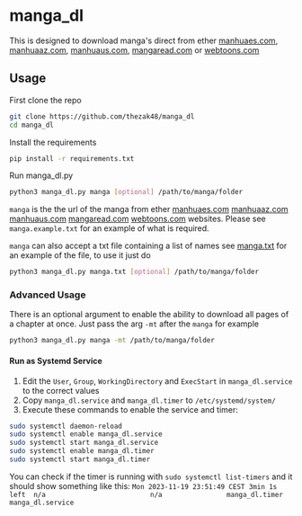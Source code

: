 # manga_dl
This is designed to download manga's direct from ether [manhuaes.com](https://manhuaes.com/), [manhuaaz.com](https://manhuaaz.com/), [manhuaus.com](https://manhuaus.com/), [mangaread.com](https://mangaread.com/) or [webtoons.com](https://webtoons.com/)

## Usage

First clone the repo
```bash
git clone https://github.com/thezak48/manga_dl
cd manga_dl
```

Install the requirements
```bash
pip install -r requirements.txt
```

Run manga_dl.py
```bash
python3 manga_dl.py manga [optional] /path/to/manga/folder
```

`manga` is the the url of the manga from ether [manhuaes.com](https://manhuaes.com/) [manhuaaz.com](https://manhuaaz.com/) [manhuaus.com](https://manhuaus.com/) [mangaread.com](https://mangaread.com/) [webtoons.com](https://webtoons.com/) websites. Please see `manga.example.txt` for an example of what is required.

`manga` can also accept a txt file containing a list of names
see [manga.txt](https://github.com/thezak48/manga_dl/blob/main/manga.example.txt) for an example of the file, to use it just do
```bash
python3 manga_dl.py manga.txt [optional] /path/to/manga/folder
```


### Advanced Usage
There is an optional argument to enable the ability to download all pages of a chapter at once. Just pass the arg `-mt` after the `manga` for example

```bash
python3 manga_dl.py manga -mt /path/to/manga/folder
```

#### Run as Systemd Service
1. Edit the `User`, `Group`, `WorkingDirectory` and `ExecStart` in `manga_dl.service` to the correct values<br/>
2. Copy `manga_dl.service` and `manga_dl.timer` to `/etc/systemd/system/`
3. Execute these commands to enable the service and timer:
```bash
sudo systemctl daemon-reload
sudo systemctl enable manga_dl.service
sudo systemctl start manga_dl.service
sudo systemctl enable manga_dl.timer
sudo systemctl start manga_dl.timer
```
You can check if the timer is running with `sudo systemctl list-timers` and it should show something like this:
`Mon 2023-11-19 23:51:49 CEST 3min 1s left  n/a                          n/a                manga_dl.timer      manga_dl.service`
